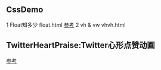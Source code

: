 ## CssDemo
1 Float知多少 float.html
  [参考](http://www.w3ctrain.com/2016/03/28/float-secret/)
2 vh & vw vhvh.html


## TwitterHeartPraise:Twitter心形点赞动画
[参考](http://www.w3cplus.com/animation/recreating-the-twitter-heart-animation.html)
